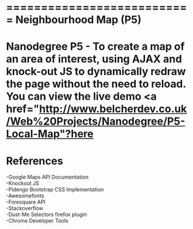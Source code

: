 ===========================
Neighbourhood Map (P5)
============================
Nanodegree P5 - To create a map of an area of interest, using AJAX and knock-out JS to dynamically redraw the page without the need to reload. You can view the live demo  <a href="http://www.belcherdev.co.uk/Web%20Projects/Nanodegree/P5-Local-Map"?here</a>
===========================
References
============================
-Google Maps API Documentation<br/>
-Knockout JS<br/>
-Pidengo Bootstrap CSS Implementation<br/>
-Awesomefonts<br/>
-Foresquare API<br/>
-Stackoverflow<br/>
-Dust-Me Selectors firefox plugin<br/>
-Chrome Developer Tools
